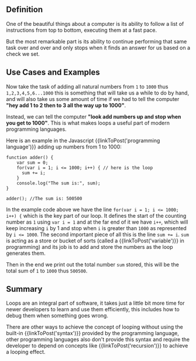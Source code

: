 ## Definition

One of the beautiful things about a computer is its ability to follow a list of instructions from top to bottom, executing them at a fast pace.

But the most remarkable part is its ability to continue performing that same task over and over and only stops when it finds an answer for us based on a check we set.


## Use Cases and Examples

Now take the task of adding all natural numbers from `1` to `1000` thus `1,2,3,4,5,6...1000` this is something that will take us a while to do by hand, and will also take us some amount of time if we had to tell the computer **"hey add 1  to 2 then to 3 all the way up to 1000"**.

Instead, we can tell the computer **"look add numbers up and stop when you get to 1000"**. This is what makes loops a useful part of modern programming languages.

Here is an example in the Javascript {{linkToPost('programming language')}} adding up numbers from 1 to 1000:

```
function adder() {
    var sum = 0;
    for(var i = 1; i <= 1000; i++) { // here is the loop
      sum += i;
    }
    console.log("The sum is:", sum);
}

adder(); //The sum is: 500500
```
In the example code above we have the line `for(var i = 1; i <= 1000; i++) {` which is the key part of our loop. It defines the start of the counting number as `1` using `var i = 1` and at the far end of it we have `i++`,  which will keep increasing `i` by 1 and stop when `i` is greater than `1000` as represented by `i <= 1000`. The second important piece of all this is the line `sum += i`. `sum` is acting as a store or bucket of sorts (called a {{linkToPost('variable')}} in programming) and its job is to add and store the numbers as the loop generates them.

Then in the end we print out the total number `sum` stored, this will be the total sum of  `1` to `1000` thus `500500`.


## Summary

Loops are an integral part of software, it takes just a little bit more time for newer developers to learn and use them efficiently, this includes how to debug them when something goes wrong.

There are other ways to achieve the concept of looping without using the built-in {{linkToPost('syntax')}} provided by the programming language, other programming languages also don't provide this syntax and require the developer to depend on concepts like {{linkToPost('recursion')}} to achieve a looping effect.


